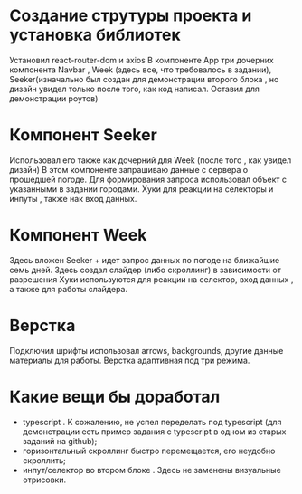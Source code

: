 # Cоздание струтуры проекта и установка библиотек
Установил react-router-dom и axios
В компоненте App три дочерних компонента Navbar , Week (здесь все, что требовалось в задании), Seeker(изначально был создан для демонстрации второго блока , но дизайн увидел только после того, как код написал. Оставил для демонстрации роутов)

# Компонент Seeker 
Использовал его также как дочерний для Week (после того , как увидел дизайн)
В этом компоненте запрашиваю данные с сервера о прошедшей погоде.
Для формирования запроса использовал объект с указанными в задании городами. Хуки для реакции на селекторы и инпуты , также нак вход данных.

# Компонент Week
Здесь вложен Seeker +  идет запрос данных по погоде на ближайшие семь дней. 
Здесь создал слайдер (либо скроллинг) в зависимости от разрешения
Хуки используются для реакции на селектор, вход данных , а также для работы слайдера.

# Верстка
Подключил шрифты использовал arrows, backgrounds, другие данные материалы для работы.
Верстка адаптивная под три режима.

# Какие вещи бы доработал
- typescript . К сожалению, не успел переделать под typescript (для демонстрации  есть пример задания с typescript в одном из старых заданий на github);
- горизонтальный скроллинг быстро перемещается, его неудобно скроллить;
- инпут/селектор во втором блоке . Здесь не заменены визуальные отрисовки.

